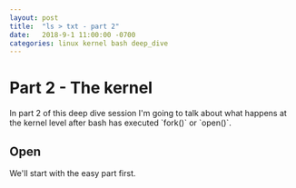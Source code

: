 ```yaml
---
layout: post
title:  "ls > txt - part 2"
date:   2018-9-1 11:00:00 -0700
categories: linux kernel bash deep_dive
---
```

<h1>Part 2 - The kernel</h1>

<p>
In part 2 of this deep dive session I'm going to talk about what happens at the kernel level after bash has
executed `fork()` or `open()`.
</p>

<h2>Open</h2>

<p>
We'll start with the easy part first.
</p>



